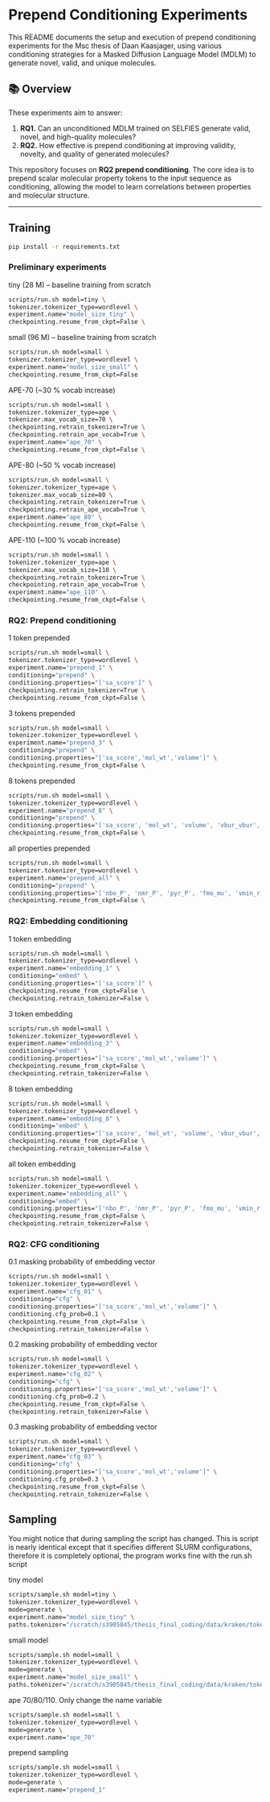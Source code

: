 # Prepend Conditioning Experiments

This README documents the setup and execution of prepend conditioning experiments for the Msc thesis of Daan Kaasjager, using various conditioning strategies for a Masked Diffusion Language Model (MDLM) to generate novel, valid, and unique molecules.

## 📚 Overview

These experiments aim to answer:

1. **RQ1.** Can an unconditioned MDLM trained on SELFIES generate valid, novel, and high-quality molecules?
2. **RQ2.** How effective is prepend conditioning at improving validity, novelty, and quality of generated molecules?

This repository focuses on **RQ2 prepend conditioning**. The core idea is to prepend scalar molecular property tokens to the input sequence as conditioning, allowing the model to learn correlations between properties and molecular structure.

---


## Training

```bash
pip install -r requirements.txt
```

### Preliminary experiments
tiny (28 M) – baseline training from scratch
```bash
scripts/run.sh model=tiny \
tokenizer.tokenizer_type=wordlevel \
experiment.name="model_size_tiny" \
checkpointing.resume_from_ckpt=False \
```

small (96 M) – baseline training from scratch
```bash
scripts/run.sh model=small \
tokenizer.tokenizer_type=wordlevel \
experiment.name="model_size_small" \
checkpointing.resume_from_ckpt=False
```

APE-70 (~30 % vocab increase)
```bash
scripts/run.sh model=small \
tokenizer.tokenizer_type=ape \
tokenizer.max_vocab_size=70 \
checkpointing.retrain_tokenizer=True \
checkpointing.retrain_ape_vocab=True \
experiment.name="ape_70" \
checkpointing.resume_from_ckpt=False \
```


APE-80 (~50 % vocab increase)
```bash
scripts/run.sh model=small \
tokenizer.tokenizer_type=ape \
tokenizer.max_vocab_size=80 \
checkpointing.retrain_tokenizer=True \
checkpointing.retrain_ape_vocab=True \
experiment.name="ape_80" \
checkpointing.resume_from_ckpt=False \
```

APE-110 (~100 % vocab increase)
```bash
scripts/run.sh model=small \
tokenizer.tokenizer_type=ape \
tokenizer.max_vocab_size=110 \
checkpointing.retrain_tokenizer=True \
checkpointing.retrain_ape_vocab=True \
experiment.name="ape_110" \
checkpointing.resume_from_ckpt=False \
```

### RQ2: Prepend conditioning
1 token prepended
```bash
scripts/run.sh model=small \
tokenizer.tokenizer_type=wordlevel \
experiment.name="prepend_1" \
conditioning="prepend" \
conditioning.properties="['sa_score']" \
checkpointing.retrain_tokenizer=True \
checkpointing.resume_from_ckpt=False \
```

3 tokens prepended
```bash
scripts/run.sh model=small \
tokenizer.tokenizer_type=wordlevel \
experiment.name="prepend_3" \
conditioning="prepend" \
conditioning.properties="['sa_score','mol_wt','volume']" \
checkpointing.resume_from_ckpt=False \
```

8 tokens prepended
```bash
scripts/run.sh model=small \
tokenizer.tokenizer_type=wordlevel \
experiment.name="prepend_8" \
conditioning="prepend" \
conditioning.properties="['sa_score', 'mol_wt', 'volume', 'vbur_vbur', 'vmin_r', 'sterimol_L', 'sterimol_B1', 'dipolemoment']" \
checkpointing.resume_from_ckpt=False \
```

all properties prepended
```bash
scripts/run.sh model=small \
tokenizer.tokenizer_type=wordlevel \
experiment.name="prepend_all" \
conditioning="prepend" \
conditioning.properties="['nbo_P', 'nmr_P', 'pyr_P', 'fmo_mu', 'vmin_r', 'volume', 'fmo_eta',  'fukui_m', 'fukui_p', 'nuesp_P', 'somo_rc', 'nbo_P_rc', 'pyr_alpha', 'qpole_amp', 'vbur_vbur', 'Pint_P_min', 'sterimol_L', 'sterimol_B1', 'sterimol_B5', 'dipolemoment', 'efgtens_xx_P',  'efgtens_yy_P', 'nbo_bd_e_max', 'nbo_lp_P_occ', 'qpoletens_yy', 'E_solv_elstat', 'nbo_bds_e_avg', 'sterimol_burL', 'nbo_bd_occ_avg', 'sterimol_burB5', 'vbur_ovbur_min', 'vbur_qvbur_min', 'nbo_bds_occ_max', 'vbur_ratio_vbur_vtot', 'mol_wt', 'sa_score']" \
checkpointing.resume_from_ckpt=False \
```

### RQ2: Embedding conditioning
1 token embedding
```bash
scripts/run.sh model=small \
tokenizer.tokenizer_type=wordlevel \
experiment.name="embedding_1" \
conditioning="embed" \
conditioning.properties="['sa_score']" \
checkpointing.resume_from_ckpt=False \
checkpointing.retrain_tokenizer=False \
```

3 token embedding
```bash
scripts/run.sh model=small \
tokenizer.tokenizer_type=wordlevel \
experiment.name="embedding_3" \
conditioning="embed" \
conditioning.properties="['sa_score','mol_wt','volume']" \
checkpointing.resume_from_ckpt=False \
checkpointing.retrain_tokenizer=False \
```

8 token embedding
```bash
scripts/run.sh model=small \
tokenizer.tokenizer_type=wordlevel \
experiment.name="embedding_8" \
conditioning="embed" \
conditioning.properties="['sa_score', 'mol_wt', 'volume', 'vbur_vbur', 'vmin_r', 'sterimol_L', 'sterimol_B1', 'dipolemoment']" \
checkpointing.resume_from_ckpt=False \
checkpointing.retrain_tokenizer=False \
```

all token embedding
```bash
scripts/run.sh model=small \
tokenizer.tokenizer_type=wordlevel \
experiment.name="embedding_all" \
conditioning="embed" \
conditioning.properties="['nbo_P', 'nmr_P', 'pyr_P', 'fmo_mu', 'vmin_r', 'volume', 'fmo_eta',  'fukui_m', 'fukui_p', 'nuesp_P', 'somo_rc', 'nbo_P_rc', 'pyr_alpha', 'qpole_amp', 'vbur_vbur', 'Pint_P_min', 'sterimol_L', 'sterimol_B1', 'sterimol_B5', 'dipolemoment', 'efgtens_xx_P',  'efgtens_yy_P', 'nbo_bd_e_max', 'nbo_lp_P_occ', 'qpoletens_yy', 'E_solv_elstat', 'nbo_bds_e_avg', 'sterimol_burL', 'nbo_bd_occ_avg', 'sterimol_burB5', 'vbur_ovbur_min', 'vbur_qvbur_min', 'nbo_bds_occ_max', 'vbur_ratio_vbur_vtot', 'mol_wt', 'sa_score']" \
checkpointing.resume_from_ckpt=False \
checkpointing.retrain_tokenizer=False \
```

### RQ2: CFG conditioning
0.1 masking probability of embedding vector
```bash
scripts/run.sh model=small \
tokenizer.tokenizer_type=wordlevel \
experiment.name="cfg_01" \
conditioning="cfg" \
conditioning.properties="['sa_score','mol_wt','volume']" \
conditioning.cfg_prob=0.1 \
checkpointing.resume_from_ckpt=False \
checkpointing.retrain_tokenizer=False \
```

0.2 masking probability of embedding vector
```bash
scripts/run.sh model=small \
tokenizer.tokenizer_type=wordlevel \
experiment.name="cfg_02" \
conditioning="cfg" \
conditioning.properties="['sa_score','mol_wt','volume']" \
conditioning.cfg_prob=0.2 \
checkpointing.resume_from_ckpt=False \
checkpointing.retrain_tokenizer=False \
```

0.3 masking probability of embedding vector
```bash
scripts/run.sh model=small \
tokenizer.tokenizer_type=wordlevel \
experiment.name="cfg_03" \
conditioning="cfg" \
conditioning.properties="['sa_score','mol_wt','volume']" \
conditioning.cfg_prob=0.3 \
checkpointing.resume_from_ckpt=False \
checkpointing.retrain_tokenizer=False \
```


## Sampling
You might notice that during sampling the script has changed. This is script is nearly identical except that it
specifies different SLURM configurations, therefore it is completely optional, the program works fine with 
the run.sh script

tiny model
```bash
scripts/sample.sh model=tiny \
tokenizer.tokenizer_type=wordlevel \
mode=generate \
experiment.name="model_size_tiny" \
paths.tokenizer="/scratch/s3905845/thesis_final_coding/data/kraken/tokenizers/prepend_3" #my own fuckup, delete later. This should be experiment.name
```

small model
```bash
scripts/sample.sh model=small \
tokenizer.tokenizer_type=wordlevel \
mode=generate \
experiment.name="model_size_small" \
paths.tokenizer="/scratch/s3905845/thesis_final_coding/data/kraken/tokenizers/prepend_3" #my own fuckup, delete later
```

ape 70/80/110. Only change the name variable
```bash
scripts/sample.sh model=small \
tokenizer.tokenizer_type=wordlevel \
mode=generate \
experiment.name="ape_70"
```

prepend sampling
```bash
scripts/sample.sh model=small \
tokenizer.tokenizer_type=wordlevel \
mode=generate \
experiment.name="prepend_1"
```